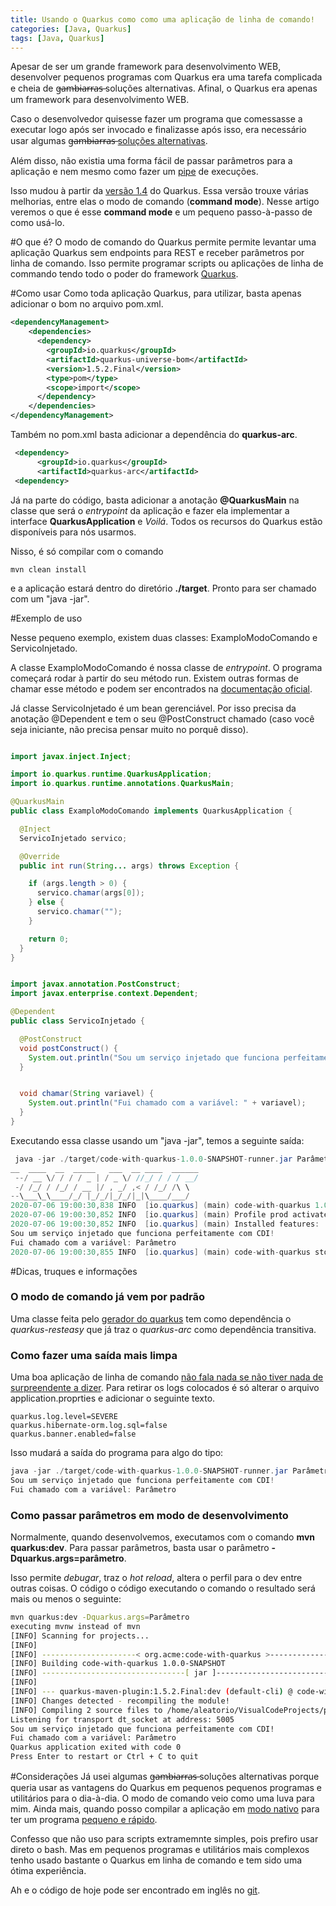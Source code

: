 ```yaml
---
title: Usando o Quarkus como como uma aplicação de linha de comando!
categories: [Java, Quarkus]
tags: [Java, Quarkus]
---
```


Apesar de ser um grande framework para desenvolvimento WEB, desenvolver pequenos programas com Quarkus era uma tarefa complicada e cheia de g̶a̶m̶b̶i̶a̶r̶r̶a̶s̶ soluções alternativas. Afinal, o Quarkus era apenas um framework para desenvolvimento WEB. 

Caso o desenvolvedor quisesse fazer um programa que comessasse a executar logo após ser invocado e finalizasse após isso, era necessário usar algumas g̶a̶m̶b̶i̶a̶r̶r̶a̶s̶ [soluções alternativas](https://quarkus.io/guides/cdi-reference).

Além disso, não existia uma forma fácil de passar parâmetros para a aplicação e nem mesmo como fazer um [pipe](https://www.vivaolinux.com.br/dica/Pipes-no-Linux) de execuções.

Isso mudou à partir da [versão 1.4](https://quarkus.io/blog/quarkus-1-4-final-released/) do Quarkus. Essa versão trouxe várias melhorias, entre elas o modo de comando (**command mode**). Nesse artigo veremos o que é esse **command mode** e um pequeno passo-à-passo de como usá-lo.

#O que é?
O modo de comando do Quarkus permite permite levantar uma aplicação Quarkus sem endpoints para REST e receber parâmetros por linha de comando. 
Isso permite programar scripts ou aplicações de linha de commando tendo todo o poder do framework [Quarkus](https://quarkus.io/).

#Como usar
Como toda aplicação Quarkus, para utilizar, basta apenas adicionar o bom no arquivo pom.xml.

```xml
<dependencyManagement>
    <dependencies>
      <dependency>
        <groupId>io.quarkus</groupId>
        <artifactId>quarkus-universe-bom</artifactId>
        <version>1.5.2.Final</version>
        <type>pom</type>
        <scope>import</scope>
      </dependency>
    </dependencies>
</dependencyManagement>
```
Também no pom.xml basta adicionar a dependência do **quarkus-arc**.

```xml
 <dependency>
      <groupId>io.quarkus</groupId>
      <artifactId>quarkus-arc</artifactId>
 <dependency>
```

Já na parte do código, basta adicionar a anotação **@QuarkusMain** na classe que será o *entrypoint* da aplicação e fazer ela implementar a interface **QuarkusApplication** e *Voilá*. 
Todos os recursos do Quarkus estão disponíveis para nós usarmos. 

Nisso, é só compilar com o comando

```
mvn clean install
```

e a aplicação estará dentro do diretório **./target**. Pronto para ser chamado com um "java -jar".

#Exemplo de uso

Nesse pequeno exemplo, existem duas classes: ExamploModoComando e ServicoInjetado. 

A classe ExamploModoComando é nossa classe de *entrypoint*. O programa começará rodar à partir do seu método run. Existem outras formas de chamar esse método e podem ser encontrados na [documentação oficial](https://quarkus.io/guides/command-mode-reference). 

Já classe ServicoInjetado é um bean gerenciável. Por isso precisa da anotação @Dependent e tem o seu @PostConstruct chamado (caso você seja iniciante, não precisa pensar muito no porquê disso).
 
```java

import javax.inject.Inject;

import io.quarkus.runtime.QuarkusApplication;
import io.quarkus.runtime.annotations.QuarkusMain;

@QuarkusMain
public class ExamploModoComando implements QuarkusApplication {

  @Inject
  ServicoInjetado servico;

  @Override
  public int run(String... args) throws Exception {

    if (args.length > 0) {
      servico.chamar(args[0]);
    } else {
      servico.chamar("");
    }

    return 0;
  }
}
```

```java

import javax.annotation.PostConstruct;
import javax.enterprise.context.Dependent;

@Dependent
public class ServicoInjetado {

  @PostConstruct
  void postConstruct() {
    System.out.println("Sou um serviço injetado que funciona perfeitamente com CDI!");
  }


  void chamar(String variavel) {
    System.out.println("Fui chamado com a variável: " + variavel);
  }
}
```

Executando essa classe usando um "java -jar", temos a seguinte saída:

```java
 java -jar ./target/code-with-quarkus-1.0.0-SNAPSHOT-runner.jar Parâmetro 
__  ____  __  _____   ___  __ ____  ______ 
 --/ __ \/ / / / _ | / _ \/ //_/ / / / __/ 
 -/ /_/ / /_/ / __ |/ , _/ ,< / /_/ /\ \   
--\___\_\____/_/ |_/_/|_/_/|_|\____/___/   
2020-07-06 19:00:30,838 INFO  [io.quarkus] (main) code-with-quarkus 1.0.0-SNAPSHOT on JVM (powered by Quarkus 1.5.2.Final) started in 0.191s. 
2020-07-06 19:00:30,852 INFO  [io.quarkus] (main) Profile prod activated. 
2020-07-06 19:00:30,852 INFO  [io.quarkus] (main) Installed features: [cdi]
Sou um serviço injetado que funciona perfeitamente com CDI!
Fui chamado com a variável: Parâmetro
2020-07-06 19:00:30,855 INFO  [io.quarkus] (main) code-with-quarkus stopped in 0.003s
```

#Dicas, truques e informações

### O modo de comando já vem por padrão
Uma classe feita pelo [gerador do quarkus](http://code.quarkus.io/) tem como dependência o *quarkus-resteasy* que já traz o *quarkus-arc* como dependência transitiva.

### Como fazer uma saída mais limpa
Uma boa aplicação de linha de comando [não fala nada se não tiver nada de surpreendente a dizer](http://www.catb.org/esr/writings/taoup/html/ch01s06.html#id2878450).
Para retirar os logs colocados é só alterar o arquivo application.proprties e adicionar o seguinte texto.

```properties
quarkus.log.level=SEVERE
quarkus.hibernate-orm.log.sql=false
quarkus.banner.enabled=false
```

Isso mudará a saída do programa para algo do tipo:

```java
java -jar ./target/code-with-quarkus-1.0.0-SNAPSHOT-runner.jar Parâmetro
Sou um serviço injetado que funciona perfeitamente com CDI!
Fui chamado com a variável: Parâmetro
```

### Como passar parâmetros em modo de desenvolvimento
Normalmente, quando desenvolvemos, executamos com o comando **mvn quarkus:dev**. Para passar parâmetros, basta usar o parâmetro **-Dquarkus.args=parâmetro**.

Isso permite *debugar*, traz o *hot reload*, altera o perfil para o dev entre outras coisas. O código o código executando o comando o resultado será mais ou menos o seguinte:
```bash
mvn quarkus:dev -Dquarkus.args=Parâmetro
executing mvnw instead of mvn
[INFO] Scanning for projects...
[INFO] 
[INFO] ---------------------< org.acme:code-with-quarkus >---------------------
[INFO] Building code-with-quarkus 1.0.0-SNAPSHOT
[INFO] --------------------------------[ jar ]---------------------------------
[INFO] 
[INFO] --- quarkus-maven-plugin:1.5.2.Final:dev (default-cli) @ code-with-quarkus ---
[INFO] Changes detected - recompiling the module!
[INFO] Compiling 2 source files to /home/aleatorio/VisualCodeProjects/postagem_quarkus/quarkus-command-mode/target/classes
Listening for transport dt_socket at address: 5005
Sou um serviço injetado que funciona perfeitamente com CDI!
Fui chamado com a variável: Parâmetro
Quarkus application exited with code 0
Press Enter to restart or Ctrl + C to quit

```

#Considerações
Já usei algumas g̶a̶m̶b̶i̶a̶r̶r̶a̶s̶ soluções alternativas porque queria usar as vantagens do Quarkus em pequenos pequenos programas e utilitários para o dia-à-dia. O modo de comando veio como uma luva para mim. Ainda mais, quando posso compilar a aplicação em [modo nativo](https://dev.to/lucasscharf/uma-breve-explicacao-sobre-o-modo-nativo-do-quarkus-1kn7) para ter um programa [pequeno e rápido](https://dev.to/lucasscharf/quarkus-trazendo-o-java-de-volta-para-a-briga-dos-microsservicos-184g).

Confesso que não uso para scripts extramemnte simples, pois prefiro usar direto o bash. Mas em pequenos programas e utilitários mais complexos tenho usado bastante o Quarkus em linha de comando e tem sido uma ótima experiência.

Ah e o código de hoje pode ser encontrado em inglês no [git](https://github.com/lucasscharf/blog-posts-code/tree/master/quarkus-command-mode).